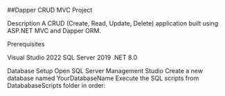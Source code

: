 
##Dapper CRUD MVC Project

Description
A CRUD (Create, Read, Update, Delete) application built using ASP.NET MVC and Dapper ORM.

Prerequisites

Visual Studio 2022 
SQL Server 2019 
.NET 8.0 

Database Setup
Open SQL Server Management Studio
Create a new database named YourDatabaseName
Execute the SQL scripts from DatababaseScripts folder in order:

